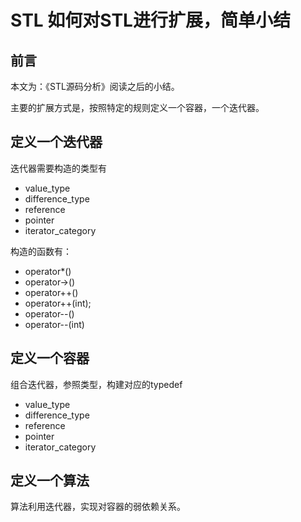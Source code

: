 # STL 如何对STL进行扩展，简单小结

## 前言

本文为：《STL源码分析》阅读之后的小结。

主要的扩展方式是，按照特定的规则定义一个容器，一个迭代器。

## 定义一个迭代器

迭代器需要构造的类型有
  - value_type
  - difference_type
  - reference
  - pointer
  - iterator_category

构造的函数有：

  - operator*()
  - operator->()
  - operator++()
  - operator++(int);
  - operator--()
  - operator--(int)

## 定义一个容器

组合迭代器，参照类型，构建对应的typedef

  - value_type
  - difference_type
  - reference
  - pointer
  - iterator_category

## 定义一个算法

算法利用迭代器，实现对容器的弱依赖关系。